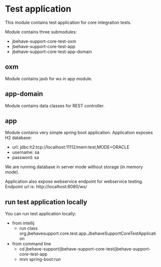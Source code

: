 # Test application
This module contains test application for core integration tests.

Module contains three submodules:
- jbehave-support-core-test-oxm
- jbehave-support-core-test-app
- jbehave-support-core-test-app-domain

## oxm
Module contains jaxb for ws in app module.

## app-domain
Module contains data classes for REST controller.

## app
Module contains very simple spring boot application.
Application exposes H2 database:
- url: jdbc:h2:tcp://localhost:11112/mem:test;MODE=ORACLE
- username: sa
- password: sa

We are running database in server mode without storage (in memory mode).

Application also expose webservice endpoint for webservice testing. Endpoint url is: http://localhost:8080/ws/

## run test application locally
You can run test application locally:
- from intellij
    - run class org.jbehavesupport.core.test.app.JbehaveSupportCoreTestApplication
- from command line
    - cd jbehave-support/jbehave-support-core-test/jbehave-support-core-test-app
    - mvn spring-boot:run
